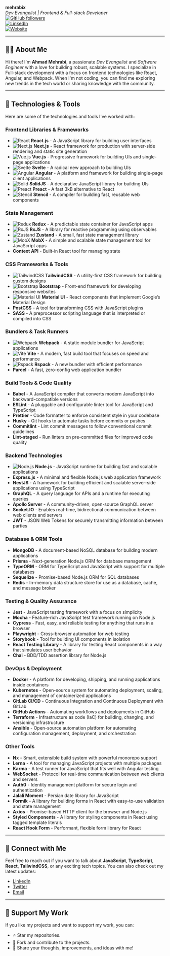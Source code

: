 **mehrabix**  
*Dev Evangelist | Frontend & Full-stack Developer*  
[![GitHub followers](https://img.shields.io/github/followers/mehrabix?label=Follow&style=social)](https://github.com/mehrabix)  
[![LinkedIn](https://img.shields.io/badge/LinkedIn-Profile-blue?logo=linkedin)](https://www.linkedin.com/in/mehrabix)  
[![Website](https://img.shields.io/website?url=https%3A%2F%2Fmehrabix.dev)](https://mehrabix.dev)

---

## 👩‍💻 **About Me**

Hi there! I'm **Ahmad Mehrabi**, a passionate *Dev Evangelist* and *Software Engineer* with a love for building robust, scalable systems. I specialize in Full-stack development with a focus on frontend technologies like React, Angular, and Webpack. When I'm not coding, you can find me exploring new trends in the tech world or sharing knowledge with the community.

---

## 🚀 **Technologies & Tools**

Here are some of the technologies and tools I've worked with:

### **Frontend Libraries & Frameworks**

- ![React](https://img.shields.io/badge/React-61DAFB?logo=react&logoColor=black) **React.js** - A JavaScript library for building user interfaces
- ![Next.js](https://img.shields.io/badge/Next.js-000000?logo=nextdotjs&logoColor=white) **Next.js** - React framework for production with server-side rendering and static site generation
- ![Vue.js](https://img.shields.io/badge/Vue.js-4FC08D?logo=vue.js&logoColor=white) **Vue.js** - Progressive framework for building UIs and single-page applications
- ![Svelte](https://img.shields.io/badge/Svelte-FF3E00?logo=svelte&logoColor=white) **Svelte** - A radical new approach to building UIs
- ![Angular](https://img.shields.io/badge/Angular-DD0031?logo=angular&logoColor=white) **Angular** - A platform and framework for building single-page client applications
- ![Solid](https://img.shields.io/badge/SolidJS-FFFFFF?logo=solid&logoColor=black) **SolidJS** - A declarative JavaScript library for building UIs
- ![Preact](https://img.shields.io/badge/Preact-000000?logo=preact&logoColor=white) **Preact** - A fast 3kB alternative to React
- ![Stencil](https://img.shields.io/badge/Stencil-FF6F00?logo=stencil&logoColor=white) **Stencil** - A compiler for building fast, reusable web components

### **State Management**

- ![Redux](https://img.shields.io/badge/Redux-764ABC?logo=redux&logoColor=white) **Redux** - A predictable state container for JavaScript apps
- ![RxJS](https://img.shields.io/badge/RxJS-28B6F6?logo=rxjs&logoColor=white) **RxJS** - A library for reactive programming using observables
- ![Zustand](https://img.shields.io/badge/Zustand-FF3A00?logo=zustand&logoColor=white) **Zustand** - A small, fast state management library
- ![MobX](https://img.shields.io/badge/MobX-FF6F00?logo=mobx&logoColor=white) **MobX** - A simple and scalable state management tool for JavaScript apps
- **Context API** - Built-in React tool for managing state

### **CSS Frameworks & Tools**

- ![TailwindCSS](https://img.shields.io/badge/TailwindCSS-38B2AC?logo=tailwindcss&logoColor=white) **TailwindCSS** - A utility-first CSS framework for building custom designs
- ![Bootstrap](https://img.shields.io/badge/Bootstrap-7952B3?logo=bootstrap&logoColor=white) **Bootstrap** - Front-end framework for developing responsive websites
- ![Material UI](https://img.shields.io/badge/Material%20UI-0081CB?logo=mui&logoColor=white) **Material UI** - React components that implement Google’s Material Design
- **PostCSS** - A tool for transforming CSS with JavaScript plugins
- **SASS** - A preprocessor scripting language that is interpreted or compiled into CSS

### **Bundlers & Task Runners**

- ![Webpack](https://img.shields.io/badge/Webpack-8DD6F9?logo=webpack&logoColor=black) **Webpack** - A static module bundler for JavaScript applications
- ![Vite](https://img.shields.io/badge/Vite-000000?logo=vite&logoColor=white) **Vite** - A modern, fast build tool that focuses on speed and performance
- ![Rspack](https://img.shields.io/badge/Rspack-000000?logo=webpack&logoColor=white) **Rspack** - A new bundler with efficient performance
- **Parcel** - A fast, zero-config web application bundler

### **Build Tools & Code Quality**

- **Babel** - A JavaScript compiler that converts modern JavaScript into backward-compatible versions
- **ESLint** - A pluggable and configurable linter tool for JavaScript and TypeScript
- **Prettier** - Code formatter to enforce consistent style in your codebase
- **Husky** - Git hooks to automate tasks before commits or pushes
- **Commitlint** - Lint commit messages to follow conventional commit guidelines
- **Lint-staged** - Run linters on pre-committed files for improved code quality

### **Backend Technologies**

- ![Node.js](https://img.shields.io/badge/Node.js-339933?logo=node.js&logoColor=white) **Node.js** - JavaScript runtime for building fast and scalable applications
- **Express.js** - A minimal and flexible Node.js web application framework
- **NestJS** - A framework for building efficient and scalable server-side applications using TypeScript
- **GraphQL** - A query language for APIs and a runtime for executing queries
- **Apollo Server** - A community-driven, open-source GraphQL server
- **Socket.IO** - Enables real-time, bidirectional communication between web clients and servers
- **JWT** - JSON Web Tokens for securely transmitting information between parties

### **Database & ORM Tools**

- **MongoDB** - A document-based NoSQL database for building modern applications
- **Prisma** - Next-generation Node.js ORM for database management
- **TypeORM** - ORM for TypeScript and JavaScript with support for multiple databases
- **Sequelize** - Promise-based Node.js ORM for SQL databases
- **Redis** - In-memory data structure store for use as a database, cache, and message broker

### **Testing & Quality Assurance**

- **Jest** - JavaScript testing framework with a focus on simplicity
- **Mocha** - Feature-rich JavaScript test framework running on Node.js
- **Cypress** - Fast, easy, and reliable testing for anything that runs in a browser
- **Playwright** - Cross-browser automation for web testing
- **Storybook** - Tool for building UI components in isolation
- **React Testing Library** - A library for testing React components in a way that simulates user behavior
- **Chai** - BDD/TDD assertion library for Node.js

### **DevOps & Deployment**

- **Docker** - A platform for developing, shipping, and running applications inside containers
- **Kubernetes** - Open-source system for automating deployment, scaling, and management of containerized applications
- **GitLab CI/CD** - Continuous Integration and Continuous Deployment with GitLab
- **GitHub Actions** - Automating workflows and deployments in GitHub
- **Terraform** - Infrastructure as code (IaC) for building, changing, and versioning infrastructure
- **Ansible** - Open-source automation platform for automating configuration management, deployment, and orchestration

### **Other Tools**

- **Nx** - Smart, extensible build system with powerful monorepo support
- **Lerna** - A tool for managing JavaScript projects with multiple packages
- **Karma** - A test runner for JavaScript that fits well with Angular testing
- **WebSocket** - Protocol for real-time communication between web clients and servers
- **Auth0** - Identity management platform for secure login and authentication
- **Jalali Moment** - Persian date library for JavaScript
- **Formik** - A library for building forms in React with easy-to-use validation and state management
- **Axios** - Promise-based HTTP client for the browser and Node.js
- **Styled Components** - A library for styling components in React using tagged template literals
- **React Hook Form** - Performant, flexible form library for React

---

## 💬 **Connect with Me**

Feel free to reach out if you want to talk about **JavaScript**, **TypeScript**, **React**, **TailwindCSS**, or any exciting tech topics. You can also check out my latest updates:

- [LinkedIn](https://www.linkedin.com/in/mehrabix)
- [Twitter](https://twitter.com/mehrabix)
- [Email](mailto:mehrabi@post.com)

---

## 📣 **Support My Work**

If you like my projects and want to support my work, you can:

- ⭐️ Star my repositories.
- 🔄 Fork and contribute to the projects.
- 💬 Share your thoughts, improvements, and ideas with me!
